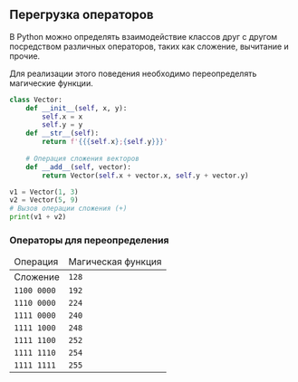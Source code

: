 ## Перегрузка операторов

В Python можно определять взаимодействие классов друг с другом посредством различных операторов, таких как сложение, вычитание и прочие.

Для реализации этого поведения необходимо переопределять магические функции.

```python
class Vector:
    def __init__(self, x, y):
        self.x = x
        self.y = y
    def __str__(self):
        return f'{{{self.x};{self.y}}}'
    
    # Операция сложения векторов
    def __add__(self, vector):
        return Vector(self.x + vector.x, self.y + vector.y)

v1 = Vector(1, 3)
v2 = Vector(5, 9)
# Вызов операции сложения (+)
print(v1 + v2)
```

### Операторы для переопределения

<table class="docutils align-default">
    <thead>
        <tr class="row-even">
            <td>Операция</td>
            <td>Магическая функция</td>
        </tr>
    </thead>
    <tbody>
        <tr class="row-even">
            <td>Сложение <code></code></td>
            <td><code>128</code></td>
        </tr>
        <tr class="row-even">
            <td><code><span>1100 0000</span></code></td>
            <td><code>192</code></td>
        </tr>
        <tr class="row-even">
            <td><code><span>1110 0000</span></code></td>
            <td><code>224</code></td>
        </tr>
        <tr class="row-even">
            <td><code><span>1111 0000</span></code></td>
            <td><code>240</code></td>
        </tr>
        <tr class="row-even">
            <td><code><span>1111 1000</span></code></td>
            <td><code>248</code></td>
        </tr>
        <tr class="row-even">
            <td><code><span>1111 1100</span></code></td>
            <td><code>252</code></td>
        </tr>
        <tr class="row-even">
            <td><code><span>1111 1110</span></code></td>
            <td><code>254</code></td>
        </tr>
        <tr class="row-even">
            <td><code><span>1111 1111</span></code></td>
            <td><code>255</code></td>
        </tr>
    </tbody>
</table>
